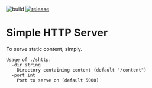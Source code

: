 ![build](https://github.com/wicwaha/simple-http-server/workflows/build/badge.svg)
[![release](https://img.shields.io/github/release/wicwaha/simple-http-server.svg)](https://github.com/wicwaha/simple-http-server/releases/)

# Simple HTTP Server

To serve static content, simply.

```
Usage of ./shttp:
  -dir string
	Directory containing content (default "/content")
  -port int
	Port to serve on (default 5000)
```

